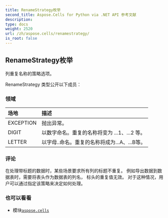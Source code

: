 ```yaml
---
title: RenameStrategy枚举
second_title: Aspose.Cells for Python via .NET API 参考文献
description:
type: docs
weight: 2520
url: /zh/aspose.cells/renamestrategy/
is_root: false
---
```

## RenameStrategy枚举
列重复名称的策略选项。



RenameStrategy 类型公开以下成员：

### 领域
|场地|描述|
| :- | :- |
| EXCEPTION |抛出异常。|
| DIGIT |以数字命名。重复的名称将变为 ...1、...2 等。|
| LETTER |以字母..命名。重复的名称将成为...A、...B等。|



### 评论

在处理带标题的数据时，某些场景要求所有列的标题不重复。
例如导出数据到数据表时，需要将表头作为数据表的列名，
标头的重复值无效。
对于这种情况，用户可以通过指定该策略来决定如何处理。

### 也可以看看
* 模块[`aspose.cells`](..)
